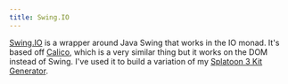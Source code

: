 ```yaml
---
title: Swing.IO
---
```


[Swing.IO](https://thedrawingcoder-gamer.github.io/Swing.IO/) is a wrapper around Java
Swing that works in the IO monad. It's based off [Calico](https://www.armanbilge.com/calico/index.html), 
which is a very similar thing but it works on the DOM instead of Swing. I've used it to build
a variation of my [Splatoon 3 Kit Generator](https://github.com/TheDrawingCoder-Gamer/bubly_kit_generator).

